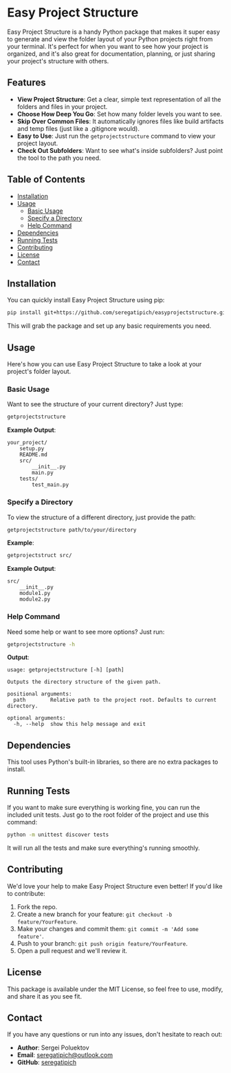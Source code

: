 # Easy Project Structure

Easy Project Structure is a handy Python package that makes it super easy to generate and view the folder layout of your Python projects right from your terminal. It's perfect for when you want to see how your project is organized, and it's also great for documentation, planning, or just sharing your project's structure with others.

## Features

- **View Project Structure**: Get a clear, simple text representation of all the folders and files in your project.
- **Choose How Deep You Go**: Set how many folder levels you want to see.
- **Skip Over Common Files**: It automatically ignores files like build artifacts and temp files (just like a .gitignore would).
- **Easy to Use**: Just run the `getprojectstructure` command to view your project layout.
- **Check Out Subfolders**: Want to see what's inside subfolders? Just point the tool to the path you need.

## Table of Contents

- [Installation](#installation)
- [Usage](#usage)
  - [Basic Usage](#basic-usage)
  - [Specify a Directory](#specify-a-directory)
  - [Help Command](#help-command)
- [Dependencies](#dependencies)
- [Running Tests](#running-tests)
- [Contributing](#contributing)
- [License](#license)
- [Contact](#contact)

## Installation

You can quickly install Easy Project Structure using pip:

```sh
pip install git+https://github.com/seregatipich/easyprojectstructure.git
```

This will grab the package and set up any basic requirements you need.

## Usage

Here's how you can use Easy Project Structure to take a look at your project's folder layout.

### Basic Usage

Want to see the structure of your current directory? Just type:

```sh
getprojectstructure
```

**Example Output**:

```shell
your_project/
    setup.py
    README.md
    src/
        __init__.py
        main.py
    tests/
        test_main.py
```

### Specify a Directory

To view the structure of a different directory, just provide the path:

```sh
getprojectstructure path/to/your/directory
```

**Example**:

```sh
getprojectstruct src/
```

**Example Output**:

```shell
src/
    __init__.py
    module1.py
    module2.py
```

### Help Command

Need some help or want to see more options? Just run:

```sh
getprojectstructure -h
```

**Output**:

```text
usage: getprojectstructure [-h] [path]

Outputs the directory structure of the given path.

positional arguments:
  path        Relative path to the project root. Defaults to current directory.

optional arguments:
  -h, --help  show this help message and exit
```

## Dependencies

This tool uses Python's built-in libraries, so there are no extra packages to install.

## Running Tests

If you want to make sure everything is working fine, you can run the included unit tests. Just go to the root folder of the project and use this command:

```sh
python -m unittest discover tests
```

It will run all the tests and make sure everything's running smoothly.

## Contributing

We'd love your help to make Easy Project Structure even better! If you'd like to contribute:

1. Fork the repo.
2. Create a new branch for your feature: `git checkout -b feature/YourFeature`.
3. Make your changes and commit them: `git commit -m 'Add some feature'`.
4. Push to your branch: `git push origin feature/YourFeature`.
5. Open a pull request and we'll review it.

## License

This package is available under the MIT License, so feel free to use, modify, and share it as you see fit.

## Contact

If you have any questions or run into any issues, don't hesitate to reach out:

- **Author**: Sergei Poluektov
- **Email**: [seregatipich@outlook.com](mailto:seregatipich@outlook.com)
- **GitHub**: [seregatipich](https://github.com/seregatipich)
